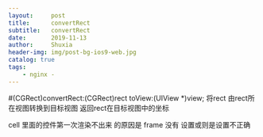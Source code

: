 ```yaml
---
layout:     post
title:      convertRect
subtitle:   convertRect
date:       2019-11-13
author:     Shuxia
header-img: img/post-bg-ios9-web.jpg
catalog: true
tags:
    - nginx -
---
```


#(CGRect)convertRect:(CGRect)rect toView:(UIView *)view;
将rect 由rect所在视图转换到目标视图 返回rect在目标视图中的坐标

cell 里面的控件第一次渲染不出来 的原因是 frame 没有 设置或则是设置不正确